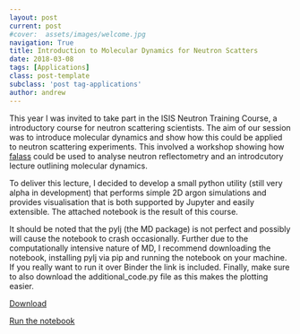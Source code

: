 ```yaml
---
layout: post
current: post
#cover:  assets/images/welcome.jpg
navigation: True
title: Introduction to Molecular Dynamics for Neutron Scatters 
date: 2018-03-08
tags: [Applications]
class: post-template
subclass: 'post tag-applications'
author: andrew
---
```


This year I was invited to take part in the ISIS Neutron Training Course, a introductory course for neutron scattering scientists. The aim of our session was to introduce molecular dynamics and show how this could be applied to neutron scattering experiments. This involved a workshop showing how [falass](http://people.bath.ac.uk/arm61/falass/) could be used to analyse neutron reflectometry and an introdcutory lecture outlining molecular dynamics. 

To deliver this lecture, I decided to develop a small python utility (still very alpha in development) that performs simple 2D argon simulations and provides visualisation that is both supported by Jupyter and easily extensible. The attached notebook is the result of this course. 

It should be noted that the pylj (the MD package) is not perfect and possibly will cause the notebook to crash occasionally. Further due to the computationally intensive nature of MD, I recommend downloading the notebook, installing pylj via pip and running the notebook on your machine. If you really want to run it over Binder the link is included. Finally, make sure to also download the additional_code.py file as this makes the plotting easier.

[Download](https://github.com/bjmorgan/python_in_chemistry/blob/master/Neutron_training_Course) 

[Run the notebook](https://mybinder.org/v2/gh/bjmorgan/python_in_chemistry/master?filepath=Neutron_Training_Course%2Flecture.ipynb)
